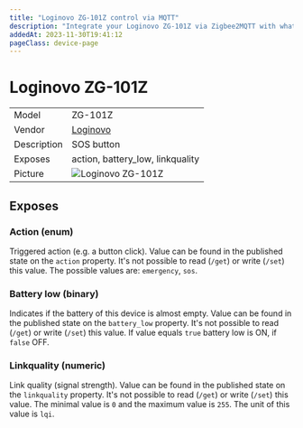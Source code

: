 ```yaml
---
title: "Loginovo ZG-101Z control via MQTT"
description: "Integrate your Loginovo ZG-101Z via Zigbee2MQTT with whatever smart home infrastructure you are using without the vendor's bridge or gateway."
addedAt: 2023-11-30T19:41:12
pageClass: device-page
---
```


<!-- !!!! -->
<!-- ATTENTION: This file is auto-generated through docgen! -->
<!-- You can only edit the "Notes"-Section between the two comment lines "Notes BEGIN" and "Notes END". -->
<!-- Do not use h1 or h2 heading within "## Notes"-Section. -->
<!-- !!!! -->

# Loginovo ZG-101Z

|     |     |
|-----|-----|
| Model | ZG-101Z  |
| Vendor  | [Loginovo](/supported-devices/#v=Loginovo)  |
| Description | SOS button |
| Exposes | action, battery_low, linkquality |
| Picture | ![Loginovo ZG-101Z](https://www.zigbee2mqtt.io/images/devices/ZG-101Z.png) |


<!-- Notes BEGIN: You can edit here. Add "## Notes" headline if not already present. -->


<!-- Notes END: Do not edit below this line -->




## Exposes

### Action (enum)
Triggered action (e.g. a button click).
Value can be found in the published state on the `action` property.
It's not possible to read (`/get`) or write (`/set`) this value.
The possible values are: `emergency`, `sos`.

### Battery low (binary)
Indicates if the battery of this device is almost empty.
Value can be found in the published state on the `battery_low` property.
It's not possible to read (`/get`) or write (`/set`) this value.
If value equals `true` battery low is ON, if `false` OFF.

### Linkquality (numeric)
Link quality (signal strength).
Value can be found in the published state on the `linkquality` property.
It's not possible to read (`/get`) or write (`/set`) this value.
The minimal value is `0` and the maximum value is `255`.
The unit of this value is `lqi`.

